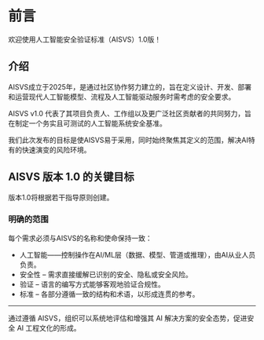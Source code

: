 # 前言

欢迎使用人工智能安全验证标准（AISVS）1.0版！

## 介绍

AISVS成立于2025年，是通过社区协作努力建立的，旨在定义设计、开发、部署和运营现代人工智能模型、流程及人工智能驱动服务时需考虑的安全要求。

AISVS v1.0 代表了其项目负责人、工作组以及更广泛社区贡献者的共同努力，旨在制定一个务实且可测试的人工智能系统安全基准。

我们此次发布的目标是使AISVS易于采用，同时始终聚焦其定义的范围，解决AI特有的快速演变的风险环境。

## AISVS 版本 1.0 的关键目标

版本1.0将根据若干指导原则创建。

### 明确的范围

每个需求必须与AISVS的名称和使命保持一致：

* 人工智能——控制操作在AI/ML层（数据、模型、管道或推理），由AI从业人员负责。
* 安全性 – 需求直接缓解已识别的安全、隐私或安全风险。
* 验证 – 语言的编写方式能够客观地验证合规性。
* 标准 – 各部分遵循一致的结构和术语，以形成连贯的参考。
  ​
---

通过遵循 AISVS，组织可以系统地评估和增强其 AI 解决方案的安全态势，促进安全 AI 工程文化的形成。

